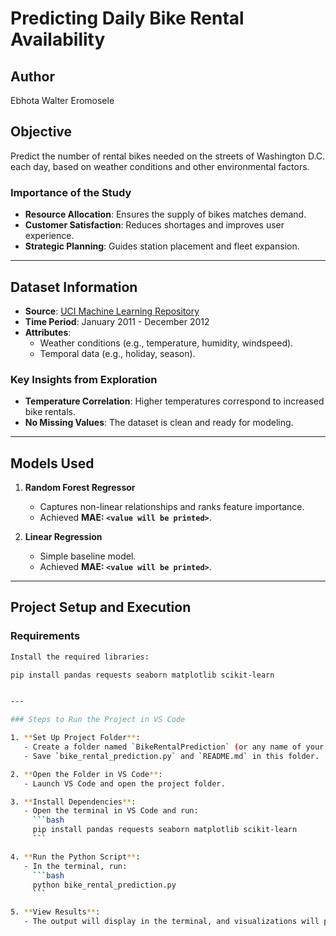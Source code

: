 # Predicting Daily Bike Rental Availability

## Author
Ebhota Walter Eromosele

## Objective
Predict the number of rental bikes needed on the streets of Washington D.C. each day, based on weather conditions and other environmental factors.

### Importance of the Study
- **Resource Allocation**: Ensures the supply of bikes matches demand.
- **Customer Satisfaction**: Reduces shortages and improves user experience.
- **Strategic Planning**: Guides station placement and fleet expansion.

---

## Dataset Information
- **Source**: [UCI Machine Learning Repository](https://archive.ics.uci.edu/ml/machine-learning-databases/00275/)
- **Time Period**: January 2011 - December 2012
- **Attributes**:
  - Weather conditions (e.g., temperature, humidity, windspeed).
  - Temporal data (e.g., holiday, season).

### Key Insights from Exploration
- **Temperature Correlation**: Higher temperatures correspond to increased bike rentals.
- **No Missing Values**: The dataset is clean and ready for modeling.

---

## Models Used
1. **Random Forest Regressor**
   - Captures non-linear relationships and ranks feature importance.
   - Achieved **MAE: `<value will be printed>`**.

2. **Linear Regression**
   - Simple baseline model.
   - Achieved **MAE: `<value will be printed>`**.

---

## Project Setup and Execution

### Requirements

```bash
Install the required libraries:

pip install pandas requests seaborn matplotlib scikit-learn


---

### Steps to Run the Project in VS Code

1. **Set Up Project Folder**:
   - Create a folder named `BikeRentalPrediction` (or any name of your choice).
   - Save `bike_rental_prediction.py` and `README.md` in this folder.

2. **Open the Folder in VS Code**:
   - Launch VS Code and open the project folder.

3. **Install Dependencies**:
   - Open the terminal in VS Code and run:
     ```bash
     pip install pandas requests seaborn matplotlib scikit-learn
     ```

4. **Run the Python Script**:
   - In the terminal, run:
     ```bash
     python bike_rental_prediction.py
     ```

5. **View Results**:
   - The output will display in the terminal, and visualizations will pop up in a new window.




